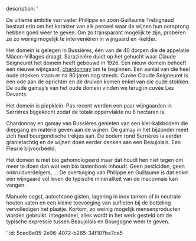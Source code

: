 description: '<p>De ultieme ambitie van vader Philippe en zoon Guillaume Trebignaud bestaat erin om het karakter van elk perceel waar de wijnen hun oorsprong hebben goed weer te geven. Om zo transparant mogelijk te zijn, proberen ze zo weinig mogelijk te interveniëren in wijngaard en -kelder.</p><p>Het domein is gelegen in Bussières, één van de 40 dorpen die de appelatie Mâcon-Villages draagt. Sarazinière duidt op het gehucht waar Claude Seigneuret het domein heeft gebouwd in 1926. Een nieuw domein behoeft een nieuwe wijngaard,&nbsp;<a href="https://www.levipe.be/grape/chardonnay/?lang=nl&amp;lang=nl">chardonnay</a>&nbsp;om te beginnen. Een aantal van die heel oude stokken staan er na 90 jaren nog steeds. Cuvée Claude Seigneuret is een ode aan de oprichter en de druiven komen enkel van die oude stokken. De oude gamay’s van het oude domein vinden we terug in cuvée Les Devants.</p><p>Het domein is piepklein. Pas recent werden een paar wijngaarden in Serrières bijgekocht zodat de totale oppervlakte nu 8 hectaren is.</p><p>Chardonnay en gamay van Bussières genieten van een klei-kalkbodem die diepgang en materie geven aan de wijnen. De gamay in het bijzonder meet zich heel bourgondische trekjes aan. De bodem rond Serrières is eerder granietachtig en de wijnen doen eerder denken aan een Beaujolais. Een Fleurie bijvoorbeeld.</p><p>Het domein is niet bio gehomologeerd maar dat houdt hen niet tegen om meer te doen dan wat een bio lastenboek inhoudt. Geen pesticiden, geen onkruidverdelgers, … De overtuiging van Philippe en Guillaume is dat enkel een wijngaard vol leven de typische mineraliteit van de maconnais kan vangen.</p><p>Manuele oogst, autochtone gisten, lagering in inox tanken of in neutrale houten vaten en een kleine toevoeging van sulfieten bij de botteling vervolledigen het plaatje. Kortom, zo weinig mogelijk mensenproducten worden gebruikt. Integendeel, alles wordt in het werk gesteld om de typische expressie tussen Beaujolais en Bourgogne weer te geven.</p>'
id: 5ced8e05-2e96-4072-b265-34f107be7ce5
